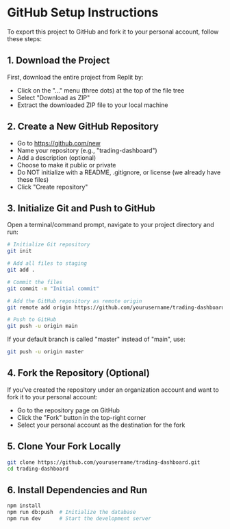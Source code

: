# GitHub Setup Instructions

To export this project to GitHub and fork it to your personal account, follow these steps:

## 1. Download the Project

First, download the entire project from Replit by:
- Click on the "..." menu (three dots) at the top of the file tree
- Select "Download as ZIP"
- Extract the downloaded ZIP file to your local machine

## 2. Create a New GitHub Repository

- Go to https://github.com/new
- Name your repository (e.g., "trading-dashboard")
- Add a description (optional)
- Choose to make it public or private
- Do NOT initialize with a README, .gitignore, or license (we already have these files)
- Click "Create repository"

## 3. Initialize Git and Push to GitHub

Open a terminal/command prompt, navigate to your project directory and run:

```bash
# Initialize Git repository
git init

# Add all files to staging
git add .

# Commit the files
git commit -m "Initial commit"

# Add the GitHub repository as remote origin
git remote add origin https://github.com/yourusername/trading-dashboard.git

# Push to GitHub
git push -u origin main
```

If your default branch is called "master" instead of "main", use:

```bash
git push -u origin master
```

## 4. Fork the Repository (Optional)

If you've created the repository under an organization account and want to fork it to your personal account:

- Go to the repository page on GitHub
- Click the "Fork" button in the top-right corner
- Select your personal account as the destination for the fork

## 5. Clone Your Fork Locally

```bash
git clone https://github.com/yourusername/trading-dashboard.git
cd trading-dashboard
```

## 6. Install Dependencies and Run

```bash
npm install
npm run db:push  # Initialize the database
npm run dev      # Start the development server
```